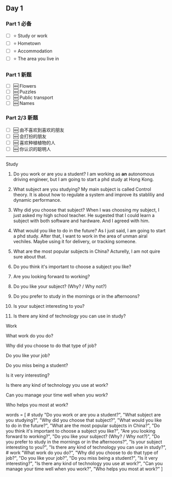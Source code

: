## Day 1
### Part 1 必备
- [ ] ⭐ Study or work
- [ ] ⭐ Hometown
- [ ] ⭐ Accommodation
- [ ] ⭐ The area you live in

### Part 1 新题
- [ ] 🆕 Flowers
- [ ] 🆕 Puzzles
- [ ] 🆕 Public transport
- [ ] 🆕 Names

### Part 2/3 新题
- [ ] 🆕 由不喜欢到喜欢的朋友
- [ ] 🆕 会打扮的朋友
- [ ] 🆕 喜欢种植植物的人
- [ ] 🆕 你认识的聪明人

---

Study

1. Do you work or are you a student?
I am working as **an** autonomous driving engineer, but I am going to start a phd study at Hong Kong.

2. What subject are you studying?
My main subject is called Control theory. It is about how to regulate a system and improve its stabliliy and dynamic performance.

3. Why did you choose that subject?
When I was choosing my subject, I just asked my high school teacher.
He sugested that I could learn a subject with both software and hardware.
And I agreed with him.

4. What would you like to do in the future?
As I just said, I am going to start a phd study. 
After that, I want to work in the area of unman airal vechiles.
Maybe using it for delivery, or tracking someone.

5. What are the most popular subjects in China?
Acturelly, I am not quire sure about that.

6. Do you think it's important to choose a subject you like?

7. Are you looking forward to working?

8. Do you like your subject? (Why? / Why not?)

9. Do you prefer to study in the mornings or in the afternoons?

10. Is your subject interesting to you?

11. Is there any kind of technology you can use in study?

Work

What work do you do?

Why did you choose to do that type of job?

Do you like your job?

Do you miss being a student?

Is it very interesting?

Is there any kind of technology you use at work?

Can you manage your time well when you work?

Who helps you most at work?

words = [
        # study
        "Do you work or are you a student?",
        "What subject are you studying?",
        "Why did you choose that subject?",
        "What would you like to do in the future?",
        "What are the most popular subjects in China?",
        "Do you think it's important to choose a subject you like?",
        "Are you looking forward to working?",
        "Do you like your subject? (Why? / Why not?)",
        "Do you prefer to study in the mornings or in the afternoons?",
        "Is your subject interesting to you?",
        "Is there any kind of technology you can use in study?",
        # work
        "What work do you do?",
        "Why did you choose to do that type of job?",
        "Do you like your job?",
        "Do you miss being a student?",
        "Is it very interesting?",
        "Is there any kind of technology you use at work?",
        "Can you manage your time well when you work?",
        "Who helps you most at work?"
]